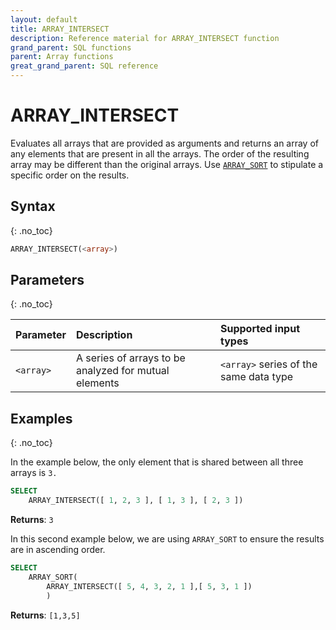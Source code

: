 ```yaml
---
layout: default
title: ARRAY_INTERSECT
description: Reference material for ARRAY_INTERSECT function
grand_parent: SQL functions
parent: Array functions
great_grand_parent: SQL reference
---
```


# ARRAY\_INTERSECT

Evaluates all arrays that are provided as arguments and returns an array of any elements that are present in all the arrays. The order of the resulting array may be different than the original arrays. Use [`ARRAY_SORT`](./array-sort.md) to stipulate a specific order on the results.

## Syntax
{: .no_toc}

```sql
ARRAY_INTERSECT(<array>)
```

## Parameters 
{: .no_toc} 

| Parameter | Description                                            | Supported input types | 
| :--------- | :------------------------------------------------------ | :-----|
| `<array>`   | A series of arrays to be analyzed for mutual elements | `<array>` series of the same data type |

## Examples
{: .no_toc}

In the example below, the only element that is shared between all three arrays is `3.`

```sql
SELECT
	ARRAY_INTERSECT([ 1, 2, 3 ], [ 1, 3 ], [ 2, 3 ])
```

**Returns**: `3`

In this second example below, we are using `ARRAY_SORT` to ensure the results are in ascending order.

```sql
SELECT
	ARRAY_SORT(
	    ARRAY_INTERSECT([ 5, 4, 3, 2, 1 ],[ 5, 3, 1 ])
	    )
```

**Returns**: `[1,3,5]`

